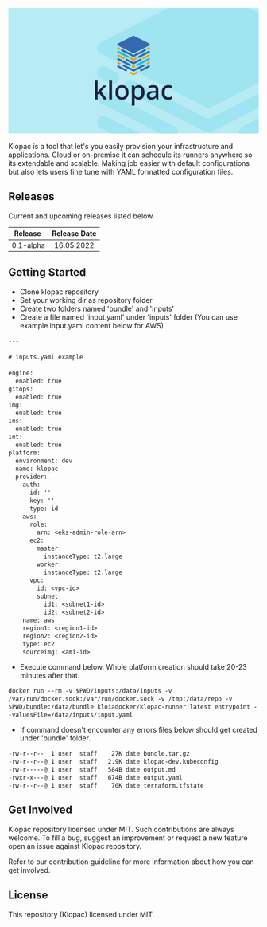 ![Klopac Media Banner](img/klopac-banner.jpg)

Klopac is a tool that let's you easily provision your infrastructure and applications. Cloud or on-premise it can schedule its runners anywhere so its extendable and scalable. Making job easier with default configurations but also lets users fine tune with YAML formatted configuration files.

## Releases

Current and upcoming releases listed below.

| Release | Release Date |
|:---:|:---:|
| 0.1-alpha | 16.05.2022 |

## Getting Started

- Clone klopac repository
- Set your working dir as repository folder
- Create two folders named 'bundle' and 'inputs'
- Create a file named 'input.yaml' under 'inputs' folder (You can use example input.yaml content below for AWS)

```
---

# inputs.yaml example

engine:
  enabled: true
gitops:
  enabled: true
img:
  enabled: true
ins:
  enabled: true
int:
  enabled: true
platform:
  environment: dev
  name: klopac
  provider:
    auth:
      id: ''
      key: ''
      type: id
    aws:
      role:
        arn: <eks-admin-role-arn>
      ec2:
        master:
          instanceType: t2.large
        worker:
          instanceType: t2.large
      vpc:
        id: <vpc-id>
        subnet:
          id1: <subnet1-id>
          id2: <subnet2-id>
    name: aws
    region1: <region1-id>
    region2: <region2-id>
    type: ec2
    sourceimg: <ami-id>
```
- Execute command below. Whole platform creation should take 20-23 minutes after that.

```
docker run --rm -v $PWD/inputs:/data/inputs -v /var/run/docker.sock:/var/run/docker.sock -v /tmp:/data/repo -v $PWD/bundle:/data/bundle kloiadocker/klopac-runner:latest entrypoint --valuesFile=/data/inputs/input.yaml
```

- If command doesn't encounter any errors files below should get created under 'bundle' folder.

```
-rw-r--r--  1 user  staff    27K date bundle.tar.gz
-rw-r--r--@ 1 user  staff   2.9K date klopac-dev.kubeconfig
-rw-r-----@ 1 user  staff   584B date output.md
-rwxr-x---@ 1 user  staff   674B date output.yaml
-rw-r--r--@ 1 user  staff    70K date terraform.tfstate
```

## Get Involved

Klopac repository licensed under MIT. Such contributions are always welcome. To fill a bug, suggest an improvement or request a new feature open an issue against Klopac repository. 

Refer to our contribution guideline for more information about how you can get involved.

## License

This repository (Klopac) licensed under MIT.

